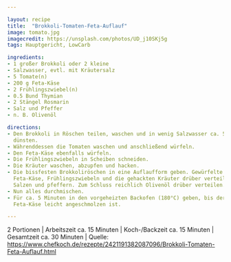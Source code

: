 ```yaml
---

layout: recipe
title:  "Brokkoli-Tomaten-Feta-Auflauf"
image: tomato.jpg
imagecredit: https://unsplash.com/photos/UD_j10SKj5g
tags: Hauptgericht, LowCarb

ingredients:
- 1 großer Brokkoli oder 2 kleine
- Salzwasser, evtl. mit Kräutersalz
- 5 Tomate(n)
- 200 g Feta-Käse
- 2 Frühlingszwiebel(n)
- 0.5 Bund Thymian
- 2 Stängel Rosmarin
- Salz und Pfeffer
- n. B. Olivenöl

directions:
- Den Brokkoli in Röschen teilen, waschen und in wenig Salzwasser ca. 5 Minuten
  dünsten.
- Währenddessen die Tomaten waschen und anschließend würfeln.
- Den Feta-Käse ebenfalls würfeln.
- Die Frühlingszwiebeln in Scheiben schneiden.
- Die Kräuter waschen, abzupfen und hacken.
- Die bissfesten Brokkoliröschen in eine Auflaufform geben. Gewürfelte Tomaten,
  Feta-Käse, Frühlingszwiebeln und die gehackten Kräuter drüber verteilen.
  Salzen und pfeffern. Zum Schluss reichlich Olivenöl drüber verteilen.
- Nun alles durchmischen.
- Für ca. 5 Minuten in den vorgeheizten Backofen (180°C) geben, bis der
  Feta-Käse leicht angeschmolzen ist.

---
```

2 Portionen
 | Arbeitszeit ca. 15 Minuten
 | Koch-/Backzeit ca. 15 Minuten
 | Gesamtzeit ca. 30 Minuten 
 | Quelle: https://www.chefkoch.de/rezepte/2421191382087096/Brokkoli-Tomaten-Feta-Auflauf.html